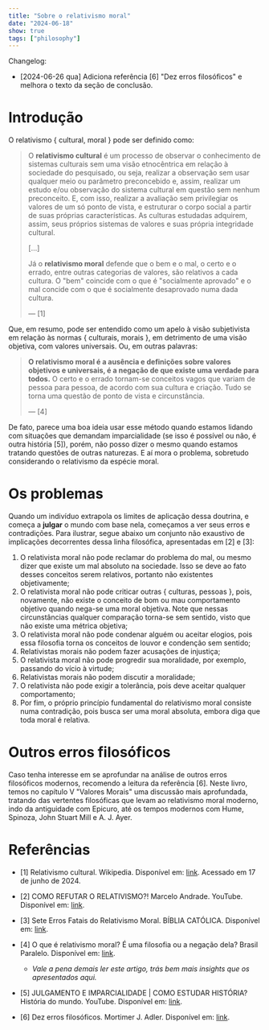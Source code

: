 ```yaml
---
title: "Sobre o relativismo moral"
date: "2024-06-18"
show: true
tags: ["philosophy"]
---
```


Changelog:

-   <span class="timestamp-wrapper"><span class="timestamp">[2024-06-26 qua] </span></span> Adiciona referência [6] "Dez erros filosóficos" e melhora o texto da seção de conclusão.

# Introdução

O relativismo { cultural, moral } pode ser definido como:

> O **relativismo cultural** é um processo de observar o conhecimento de sistemas culturais sem uma visão etnocêntrica em relação à sociedade do pesquisado, ou seja, realizar a observação sem usar qualquer meio ou parâmetro preconcebido e, assim, realizar um estudo e/ou observação do sistema cultural em questão sem nenhum preconceito. E, com isso, realizar a avaliação sem privilegiar os valores de um só ponto de vista, e estruturar o corpo social a partir de suas próprias características. As culturas estudadas adquirem, assim, seus próprios sistemas de valores e suas própria integridade cultural.
>
> [&#x2026;]
>
> Já o **relativismo moral** defende que o bem e o mal, o certo e o errado, entre outras categorias de valores, são relativos a cada cultura. O "bem" coincide com o que é "socialmente aprovado" e o mal concide com o que é socialmente desaprovado numa dada cultura.
>
> &#x2014; [1]

Que, em resumo, pode ser entendido como um apelo à visão subjetivista em relação às normas { culturais, morais }, em detrimento de uma visão objetiva, com valores universais. Ou, em outras palavras:

> **O relativismo moral é a ausência e definições sobre valores objetivos e universais, é a negação de que existe uma verdade para todos.** O certo e o errado tornam-se conceitos vagos que variam de pessoa para pessoa, de acordo com sua cultura e criação. Tudo se torna uma questão de ponto de vista e circunstância.
>
> &#x2014; [4]

De fato, parece uma boa ideia usar esse método quando estamos lidando com situações que demandam imparcialidade (se isso é possível ou não, é outra história [5]), porém, não posso dizer o mesmo quando estamos tratando questões de outras naturezas. E aí mora o problema, sobretudo considerando o relativismo da espécie moral.

# Os problemas

Quando um indivíduo extrapola os limites de aplicação dessa doutrina, e começa a **julgar** o mundo com base nela, começamos a ver seus erros e contradições. Para ilustrar, segue abaixo um conjunto não exaustivo de implicações decorrentes dessa linha filosófica, apresentadas em [2] e [3]:

1.  O relativista moral não pode reclamar do problema do mal, ou mesmo dizer que existe um mal absoluto na sociedade. Isso se deve ao fato desses conceitos serem relativos, portanto não existentes objetivamente;
2.  O relativista moral não pode criticar outras { culturas, pessoas }, pois, novamente, não existe o conceito de bom ou mau comportamento objetivo quando nega-se uma moral objetiva. Note que nessas circunstâncias qualquer comparação torna-se sem sentido, visto que não existe uma métrica objetiva;
3.  O relativista moral não pode condenar alguém ou aceitar elogios, pois essa filosofia torna os conceitos de louvor e condenção sem sentido;
4.  Relativistas morais não podem fazer acusações de injustiça;
5.  O relativista moral não pode progredir sua moralidade, por exemplo, passando do vício à virtude;
6.  Relativistas morais não podem discutir a moralidade;
7.  O relativista não pode exigir a tolerância, pois deve aceitar qualquer comportamento;
8.  Por fim, o próprio princípio fundamental do relativismo moral consiste numa contradição, pois busca ser uma moral absoluta, embora diga que toda moral é relativa.

# Outros erros filosóficos

Caso tenha interesse em se aprofundar na análise de outros erros filosóficos modernos, recomendo a leitura da referência [6]. Neste livro, temos no capítulo V "Valores Morais" uma discussão mais aprofundada, tratando das vertentes filosóficas que levam ao relativismo moral moderno, indo da antiguidade com Epicuro, até os tempos modernos com Hume, Spinoza, John Stuart Mill e A. J. Ayer.

# Referências

-   [1] Relativismo cultural. Wikipedia. Disponível em: [link](https://pt.wikipedia.org/wiki/Relativismo_cultural). Acessado em 17 de junho de 2024.

-   [2] COMO REFUTAR O RELATIVISMO?! Marcelo Andrade. YouTube. Disponível em: [link](https://www.youtube.com/watch?v=84p7-vL4SKA).

-   [3] Sete Erros Fatais do Relativismo Moral. BÍBLIA CATÓLICA. Disponível em: [link](https://www.bibliacatolica.com.br/blog/sete-erros-fatais-do-relativismo-moral/).

-   [4] O que é relativismo moral? É uma filosofia ou a negação dela? Brasil Paralelo. Disponível em: [link](https://www.brasilparalelo.com.br/artigos/relativismo-moral).
    -   *Vale a pena demais ler este artigo, trás bem mais insights que os apresentados aqui.*

-   [5] JULGAMENTO E IMPARCIALIDADE | COMO ESTUDAR HISTÓRIA? História do mundo. YouTube. Disponível em: [link](https://www.youtube.com/watch?v=_LRb0bungm8).

-   [6] Dez erros filosóficos. Mortimer J. Adler. Disponível em: [link](https://a.co/d/07ethfC).
